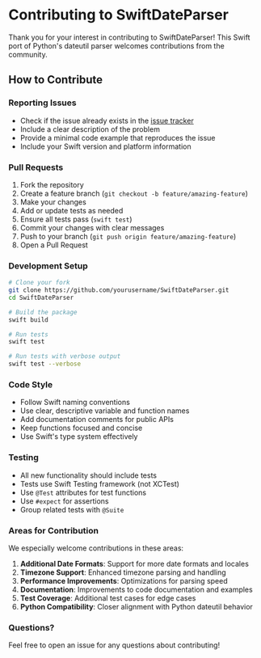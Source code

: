 # Contributing to SwiftDateParser

Thank you for your interest in contributing to SwiftDateParser! This Swift port of Python's dateutil parser welcomes contributions from the community.

## How to Contribute

### Reporting Issues

- Check if the issue already exists in the [issue tracker](https://github.com/yourusername/SwiftDateParser/issues)
- Include a clear description of the problem
- Provide a minimal code example that reproduces the issue
- Include your Swift version and platform information

### Pull Requests

1. Fork the repository
2. Create a feature branch (`git checkout -b feature/amazing-feature`)
3. Make your changes
4. Add or update tests as needed
5. Ensure all tests pass (`swift test`)
6. Commit your changes with clear messages
7. Push to your branch (`git push origin feature/amazing-feature`)
8. Open a Pull Request

### Development Setup

```bash
# Clone your fork
git clone https://github.com/yourusername/SwiftDateParser.git
cd SwiftDateParser

# Build the package
swift build

# Run tests
swift test

# Run tests with verbose output
swift test --verbose
```

### Code Style

- Follow Swift naming conventions
- Use clear, descriptive variable and function names
- Add documentation comments for public APIs
- Keep functions focused and concise
- Use Swift's type system effectively

### Testing

- All new functionality should include tests
- Tests use Swift Testing framework (not XCTest)
- Use `@Test` attributes for test functions
- Use `#expect` for assertions
- Group related tests with `@Suite`

### Areas for Contribution

We especially welcome contributions in these areas:

1. **Additional Date Formats**: Support for more date formats and locales
2. **Timezone Support**: Enhanced timezone parsing and handling
3. **Performance Improvements**: Optimizations for parsing speed
4. **Documentation**: Improvements to code documentation and examples
5. **Test Coverage**: Additional test cases for edge cases
6. **Python Compatibility**: Closer alignment with Python dateutil behavior

### Questions?

Feel free to open an issue for any questions about contributing!